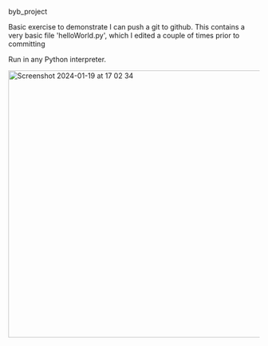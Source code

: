 byb_project

Basic exercise to demonstrate I can push a git to github.
This contains a very basic file 'helloWorld.py', which I edited a couple of times prior to committing

Run in any Python interpreter.

<img width="536" alt="Screenshot 2024-01-19 at 17 02 34" src="https://github.com/loizoud94/byb_project/assets/152619396/2e41b238-2cce-42d1-b230-b854c8fda845">
